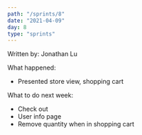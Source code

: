 ```yaml
---
path: "/sprints/8"
date: "2021-04-09"
day: 8
type: "sprints"
---
```


<!-- Output copied to clipboard! -->


Written by: Jonathan Lu

What happened:



*   Presented store view, shopping cart

What to do next week:



*   Check out
*   User info page
*   Remove quantity when in shopping cart